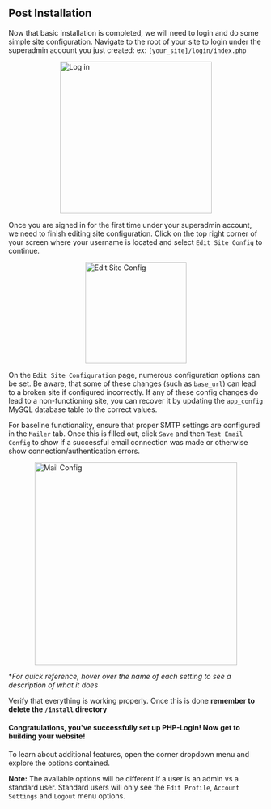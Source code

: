 Post Installation
-----------------

Now that basic installation is completed, we will need to login and do some simple site configuration. Navigate to the root of your site to login under the superadmin account you just created: ex: `[your_site]/login/index.php`

 <img src="https://raw.githubusercontent.com/therecluse26/PHP-Login/master/doc/images/loginfrm_empty.png" alt="Log in" style="display:block;margin:auto;" height="300px" />

Once you are signed in for the first time under your superadmin account, we need to finish editing site configuration. Click on the top right corner of your screen where your username is located and select `Edit Site Config` to continue.

 <img src="https://raw.githubusercontent.com/therecluse26/PHP-Login/master/doc/images/dropdown_menu.png" alt="Edit Site Config" style="display:block;margin:auto;" height="200px" />

On the `Edit Site Configuration` page, numerous configuration options can be set. Be aware, that some of these changes (such as `base_url`) can lead to a broken site if configured incorrectly. If any of these config changes do lead to a non-functioning site, you can recover it by updating the `app_config` MySQL database table to the correct values.

For baseline functionality, ensure that proper SMTP settings are configured in the `Mailer` tab. Once this is filled out, click `Save` and then `Test Email Config` to show if a successful email connection was made or otherwise show connection/authentication errors.

 <img src="https://raw.githubusercontent.com/therecluse26/PHP-Login/master/doc/images/superadmin_email_config.png" alt="Mail Config" style="display:block;margin:auto;" height="400px" />


*_For quick reference, hover over the name of each setting to see a description of what it does_


Verify that everything is working properly. Once this is done **remember to delete the `/install` directory**

#### Congratulations, you've successfully set up PHP-Login! Now get to building your website!

To learn about additional features, open the corner dropdown menu and explore the options contained.

**Note:** The available options will be different if a user is an admin vs a standard user. Standard users will only see the `Edit Profile`, `Account Settings` and `Logout` menu options.
